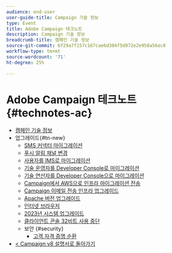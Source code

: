 ```yaml
---
audience: end-user
user-guide-title: Campaign 기술 정보
type: Event
title: Adobe Campaign 테크노트
description: Campaign 기술 정보
breadcrumb-title: 캠페인 기술 정보
source-git-commit: 6f29a7f157c167cae6d304f5d972e2e958a56ec8
workflow-type: tm+mt
source-wordcount: '71'
ht-degree: 25%

---
```



# Adobe Campaign 테크노트 {#technotes-ac}

+ [캠페인 기술 정보](technotes-home.md)
+ 업그레이드{#tn-new}
   + [SMS 커넥터 마이그레이션](upgrades/sms-migration.md)
   + [푸시 알림 채널 변경](upgrades/push-technote.md)
   + [사용자를 IMS로 마이그레이션](upgrades/migrate-users-to-ims.md)
   + [기술 운영자를 Developer Console로 마이그레이션](upgrades/ims-migration.md)
   + [기술 연산자를 Developer Console으로 마이그레이션](upgrades/ims-migration-old.md)
   + [Campaign에서 AWS으로 인프라 마이그레이션 전송](upgrades/migrate-to-aws.md)
   + [Campaign 이메일 전송 인프라 업그레이드](upgrades/upgrade-to-aws.md)
   + [Apache 버전 업그레이드](upgrades/apache.md)
   + [인터넷 브라우저](upgrades/browsers.md)
   + [2023년 시스템 업그레이드](upgrades/tech-stack-upgrade.md)
   + [클라이언트 콘솔 32비트 사용 중단](upgrades/console.md)
   + 보안 {#security}
      + [고객 자격 증명 순환](security/credential-rotation-guide.md)
+ [&lt; Campaign v8 설명서로 돌아가기](https://experienceleague.adobe.com/ko/docs/campaign/campaign-v8/campaign-home)
